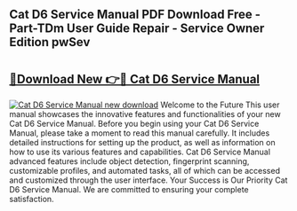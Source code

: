 ## Cat D6 Service Manual PDF Download Free - Part-TDm User Guide Repair - Service Owner Edition pwSev

# <h2><a href="http://bc19708.oget.top/?id=Cat+D6+Service+Manual">🔗Download New 👉🔴 Cat D6 Service Manual</a></h2>

[![Cat D6 Service Manual new download](https://i.imgur.com/5g1atiW.png)](http://bc19708.oget.top/?id=Cat+D6+Service+Manual)
Welcome to the Future This user manual showcases the innovative features and functionalities of your new Cat D6 Service Manual. Before you begin using your Cat D6 Service Manual, please take a moment to read this manual carefully. It includes detailed instructions for setting up the product, as well as information on how to use its various features and capabilities. Cat D6 Service Manual advanced features include object detection, fingerprint scanning, customizable profiles, and automated tasks, all of which can be accessed and customized through the user interface. Your Success is Our Priority Cat D6 Service Manual. We are committed to ensuring your complete satisfaction.
